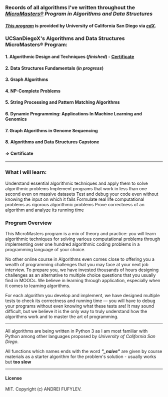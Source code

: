 ### Records of all algorithms I've written throughout the *[MicroMasters®](https://www.edx.org/masters/micromasters) Program in Algorithms and Data Structures* 
#### *[This program](https://www.edx.org/micromasters/ucsandiegox-algorithms-and-data-structures)* is provided by University of California San Diego via *[edX](https://www.edx.org).*

### UCSanDiegoX's Algorithms and Data Structures MicroMasters® Program:
#### 1. Algorithmic Design and Techniques (*finished*) - [Certificate](https://courses.edx.org/certificates/61e36e9fe9f1438cae4f9eafb49eadd9?_gl=1*1vdcb7m*_gcl_au*MjA5NzMwODc2Ny4xNzMwMzc3Mjg4*_ga*MjEyNzU4NjkwMy4xNzMwMzc3Mjg5*_ga_D3KS4KMDT0*MTczNTAyNTc2NC41OC4xLjE3MzUwMzEzODguNTkuMC4w)
#### 2. Data Structures Fundamentals (*in progress*)
#### 3. Graph Algorithms
#### 4. NP-Complete Problems
#### 5. String Processing and Pattern Matching Algorithms
#### 6. Dynamic Programming: Applications In Machine Learning and Genomics
#### 7. Graph Algorithms in Genome Sequencing
#### 8. Algorithms and Data Structures Capstone
#### => Certificate

---

### What I will learn:
Understand essential algorithmic techniques and apply them to solve algorithmic problems
Implement programs that work in less than one second even on massive datasets
Test and debug your code even without knowing the input on which it fails
Formulate real life computational problems as rigorous algorithmic problems
Prove correctness of an algorithm and analyze its running time

### Program Overview
This MicroMasters program is a mix of theory and practice: you will learn algorithmic techniques for solving various computational problems through implementing over one hundred algorithmic coding problems in a programming language of your choice.

No other online course in Algorithms even comes close to offering you a wealth of programming challenges that you may face at your next job interview. To prepare you, we have invested thousands of hours designing challenges as an alternative to multiple choice questions that you usually find in MOOCs. We believe in learning through application, especially when it comes to learning algorithms.

For each algorithm you develop and implement, we have designed multiple tests to check its correctness and running time — you will have to debug your programs without even knowing what these tests are! It may sound difficult, but we believe it is the only way to truly understand how the algorithms work and to master the art of programming.

---

All algorithms are being written in Python 3 as I am most familiar with Python among other languages proposed by *University of California San Diego*.

All functions which names ends with the word ***"_naive"*** are given by course materials as a starter algorithm for the problem's solution - usually works but **too slow**

---

#### License
MIT. Copyright (c) ANDREI FUFYLEV.

